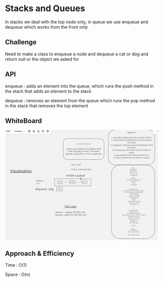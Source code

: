 # Stacks and Queues

In stacks we deal with the top node only, in queue we use enqueue and dequeue which works from the front only

## Challenge

Need to make a class to enqueue a node and dequeue a cat or dog and return null or the object we asked for



## API

enqueue : adds an element into the queue, which runs the push method in the stack that adds an element to the stack

dequeue : removes an element from the queue which runs the pop method in the stack that removes the top element

## WhiteBoard

![pic](wb.png)

## Approach & Efficiency

Time : O(1)

Space : O(n)
